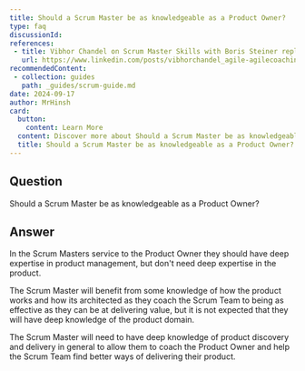 ```yaml
---
title: Should a Scrum Master be as knowledgeable as a Product Owner?
type: faq
discussionId: 
references:
 - title: Vibhor Chandel on Scrum Master Skills with Boris Steiner reply | LinkedIn
   url: https://www.linkedin.com/posts/vibhorchandel_agile-agilecoaching-scrum-activity-7056635473774985216-Q1MI/?utm_source=share&utm_medium=member_android
recommendedContent:
 - collection: guides
   path: _guides/scrum-guide.md
date: 2024-09-17
author: MrHinsh
card:
  button:
    content: Learn More
  content: Discover more about Should a Scrum Master be as knowledgeable as a Product Owner? and how it can help you in your Agile journey!
  title: Should a Scrum Master be as knowledgeable as a Product Owner?
---
```


## Question

Should a Scrum Master be as knowledgeable as a Product Owner?

## Answer

In the Scrum Masters service to the Product Owner they should have deep expertise in product management, but don't need deep expertise in the product.

The Scrum Master will benefit from some knowledge of how the product works and how its architected as they coach the Scrum Team to being as effective as they can be at delivering value, but it is not expected that they will have deep knowledge of the product domain.

The Scrum Master will need to have deep knowledge of product discovery and delivery in general to allow them to coach the Product Owner and help the Scrum Team find better ways of delivering their product.
